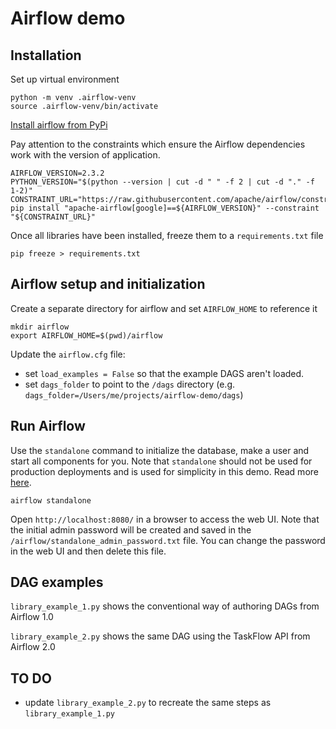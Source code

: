 # Airflow demo

## Installation

Set up virtual environment

```
python -m venv .airflow-venv
source .airflow-venv/bin/activate
```

[Install airflow from PyPi](https://airflow.apache.org/docs/apache-airflow/stable/installation/installing-from-pypi.html)

Pay attention to the constraints which ensure the Airflow dependencies work with the version of application.

```
AIRFLOW_VERSION=2.3.2
PYTHON_VERSION="$(python --version | cut -d " " -f 2 | cut -d "." -f 1-2)"
CONSTRAINT_URL="https://raw.githubusercontent.com/apache/airflow/constraints-${AIRFLOW_VERSION}/constraints-${PYTHON_VERSION}.txt"
pip install "apache-airflow[google]==${AIRFLOW_VERSION}" --constraint "${CONSTRAINT_URL}"
```

Once all libraries have been installed, freeze them to a `requirements.txt` file

```
pip freeze > requirements.txt
```

## Airflow setup and initialization

Create a separate directory for airflow and set `AIRFLOW_HOME` to reference it
```
mkdir airflow
export AIRFLOW_HOME=$(pwd)/airflow
```

Update the `airflow.cfg` file:
- set `load_examples = False` so that the example DAGS aren't loaded.
- set `dags_folder` to point to the `/dags` directory (e.g. `dags_folder=/Users/me/projects/airflow-demo/dags`)


## Run Airflow

Use the `standalone` command to initialize the database, make a user and start all components for you. Note that `standalone` should not be used for production deployments and is used for simplicity in this demo. Read more [here](https://airflow.apache.org/docs/apache-airflow/stable/start/local.html).
```
airflow standalone
```

Open `http://localhost:8080/` in a browser to access the web UI. Note that the initial admin password will be created and saved in the `/airflow/standalone_admin_password.txt` file. You can change the password in the web UI and then delete this file.


## DAG examples

`library_example_1.py` shows the conventional way of authoring DAGs from Airflow 1.0

`library_example_2.py` shows the same DAG using the TaskFlow API from Airflow 2.0


## TO DO
- update `library_example_2.py` to recreate the same steps as `library_example_1.py`
